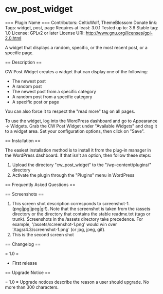 cw_post_widget
==============

=== Plugin Name ===
Contributors: CelticWolf, ThemeBlossom
Donate link:
Tags: widget, post, page
Requires at least: 3.0.1
Tested up to: 3.6
Stable tag: 1.0
License: GPLv2 or later
License URI: http://www.gnu.org/licenses/gpl-2.0.html

A widget that displays a random, specific, or the most recent post, or a
specific page.

== Description ==

CW Post Widget creates a widget that can display one of the following:

* The newest post
* A random post
* The newest post from a specific category
* A random post from a specific category
* A specific post or page

You can also force it to respect the "read more" tag on all pages.

To use the widget, log into the WordPress dashboard and go to Appearance ->
Widgets.  Grab the CW Post Widget under "Available Widgets" and drag it to a
widget area.  Set your configuration options, then click on "Save".

== Installation ==

The easiest installation method is to install it from the plug-in manager in the
WordPress dashboard.  If that isn't an option, then follow these steps:

1. Upload the directory "cw_post_widget" to the "/wp-content/plugins/" directory
2. Activate the plugin through the "Plugins" menu in WordPress

== Frequently Asked Questions ==


== Screenshots ==

1. This screen shot description corresponds to screenshot-1.(png|jpg|jpeg|gif). Note that the screenshot is taken from
the /assets directory or the directory that contains the stable readme.txt (tags or trunk). Screenshots in the /assets
directory take precedence. For example, '/assets/screenshot-1.png' would win over '/tags/4.3/screenshot-1.png'
(or jpg, jpeg, gif).
2. This is the second screen shot

== Changelog ==

= 1.0 =
* First release

== Upgrade Notice ==

= 1.0 =
Upgrade notices describe the reason a user should upgrade.  No more than 300 characters.

